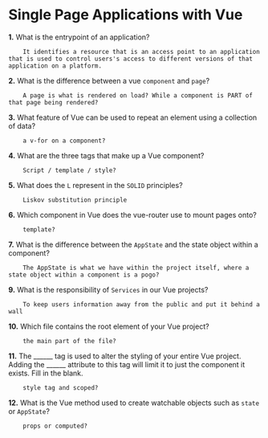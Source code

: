 # Single Page Applications with Vue

**1.** What is the entrypoint of an application?
<!-- enter you answer in the space below -->
```
    It identifies a resource that is an access point to an application that is used to control users's access to different versions of that application on a platform.
```
**2.** What is the difference between a vue `component` and `page`?
<!-- enter you answer in the space below -->
```
    A page is what is rendered on load? While a component is PART of that page being rendered?
```
**3.** What feature of Vue can be used to repeat an element using a collection of data?
<!-- enter you answer in the space below -->
```
    a v-for on a component? 
```
**4.** What are the three tags that make up a Vue component?
<!-- enter you answer in the space below -->
```
    Script / template / style?
```
**5.** What does the `L` represent in the `SOLID` principles?
<!-- enter you answer in the space below -->
```
    Liskov substitution principle
```
**6.** Which component in Vue does the vue-router use to mount pages onto?
<!-- enter you answer in the space below -->
```
    template?
```
**7.** What is the difference between the `AppState` and the state object within a component?
<!-- enter you answer in the space below -->
```
    The AppState is what we have within the project itself, where a state object within a component is a pogo?
```
**9.** What is the responsibility of `Services` in our Vue projects?
<!-- enter you answer in the space below -->
```
    To keep users information away from the public and put it behind a wall 
```
**10.** Which file contains the root element of your Vue project?
<!-- enter you answer in the space below -->
```
    the main part of the file?
```
**11.** The ______ tag is used to alter the styling of your entire Vue project.  Adding the ______ attribute to this tag will limit it to just the component it exists.  Fill in the blank.
<!-- enter you answer in the space below -->
```
    style tag and scoped?
```
**12.** What is the Vue method used to create watchable objects such as `state` or `AppState`?
<!-- enter you answer in the space below -->
```
    props or computed?
```